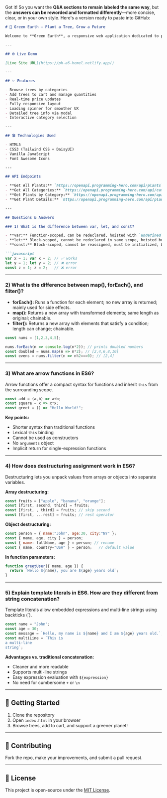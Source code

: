 Got it! So you want the **Q\&A sections to remain labeled the same way**, but the **answers can be reworded and formatted differently**—more concise, clear, or in your own style. Here's a version ready to paste into GitHub:

````markdown
# 🌱 Green Earth – Plant a Tree, Grow a Future

Welcome to **Green Earth**, a responsive web application dedicated to planting trees and promoting environmental conservation. Browse trees by category, add them to your cart, and help make the planet greener—right from your browser.

---

## 🌐 Live Demo

[Live Site URL](https://ph-a6-hemel.netlify.app/)

---

## ✨ Features

- Browse trees by categories  
- Add trees to cart and manage quantities  
- Real-time price updates  
- Fully responsive layout  
- Loading spinner for smoother UX  
- Detailed tree info via modal  
- Interactive category selection  

---

## 🛠 Technologies Used

- HTML5  
- CSS3 (Tailwind CSS + DaisyUI)  
- Vanilla JavaScript  
- Font Awesome Icons  

---

## API Endpoints

- **Get All Plants:** `https://openapi.programming-hero.com/api/plants`  
- **Get All Categories:** `https://openapi.programming-hero.com/api/categories`  
- **Get Plants by Category:** `https://openapi.programming-hero.com/api/category/${id}`  
- **Get Plant Details:** `https://openapi.programming-hero.com/api/plant/${id}`  

---

## Questions & Answers

### 1) What is the difference between var, let, and const?

- **var:** Function-scoped, can be redeclared, hoisted with `undefined`.  
- **let:** Block-scoped, cannot be redeclared in same scope, hoisted but in temporal dead zone.  
- **const:** Block-scoped, cannot be reassigned, must be initialized, but object properties or array elements can be modified.

```javascript
var x = 1; var x = 2; // ✅ works
let y = 1; let y = 2; // ❌ error
const z = 1; z = 2;   // ❌ error
````

---

### 2) What is the difference between map(), forEach(), and filter()?

* **forEach():** Runs a function for each element; no new array is returned; mainly used for side effects.
* **map():** Returns a new array with transformed elements; same length as original; chainable.
* **filter():** Returns a new array with elements that satisfy a condition; length can change; chainable.

```javascript
const nums = [1,2,3,4,5];

nums.forEach(n => console.log(n*2)); // prints doubled numbers
const doubled = nums.map(n => n*2); // [2,4,6,8,10]
const evens = nums.filter(n => n%2===0); // [2,4]
```

---

### 3) What are arrow functions in ES6?

Arrow functions offer a compact syntax for functions and inherit `this` from the surrounding scope.

```javascript
const add = (a,b) => a+b;
const square = x => x*x;
const greet = () => "Hello World!";
```

**Key points:**

* Shorter syntax than traditional functions
* Lexical `this` binding
* Cannot be used as constructors
* No `arguments` object
* Implicit return for single-expression functions

---

### 4) How does destructuring assignment work in ES6?

Destructuring lets you unpack values from arrays or objects into separate variables.

**Array destructuring:**

```javascript
const fruits = ["apple", "banana", "orange"];
const [first, second, third] = fruits;
const [first, , third] = fruits; // skip second
const [first, ...rest] = fruits; // rest operator
```

**Object destructuring:**

```javascript
const person = { name:"John", age:30, city:"NY" };
const { name, age, city } = person;
const { name: fullName, age } = person; // rename
const { name, country="USA" } = person;   // default value
```

**In function parameters:**

```javascript
function greetUser({ name, age }) {
  return `Hello ${name}, you are ${age} years old`;
}
```

---

### 5) Explain template literals in ES6. How are they different from string concatenation?

Template literals allow embedded expressions and multi-line strings using backticks (\`).

```javascript
const name = "John";
const age = 30;
const message = `Hello, my name is ${name} and I am ${age} years old.`;
const multiLine = `This is
a multi-line
string`;
```

**Advantages vs. traditional concatenation:**

* Cleaner and more readable
* Supports multi-line strings
* Easy expression evaluation with `${expression}`
* No need for cumbersome `+` or `\n`

---

## 🚀 Getting Started

1. Clone the repository
2. Open `index.html` in your browser
3. Browse trees, add to cart, and support a greener planet!

---

## 🤝 Contributing

Fork the repo, make your improvements, and submit a pull request.

---

## 📄 License

This project is open-source under the [MIT License](LICENSE).

```


